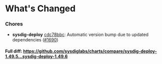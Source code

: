 # What's Changed

### Chores
- **sysdig-deploy** [cdc78bbc](https://github.com/sysdiglabs/charts/commit/cdc78bbc1756212a8d22dfda2dde6bee2d97a819): Automatic version bump due to updated dependencies ([#1690](https://github.com/sysdiglabs/charts/issues/1690))
#### Full diff: https://github.com/sysdiglabs/charts/compare/sysdig-deploy-1.49.5...sysdig-deploy-1.49.6
